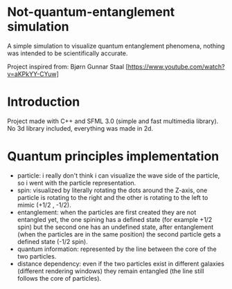 # Not-quantum-entanglement simulation
A simple simulation to visualize quantum entanglement phenomena, nothing was intended to be scientifically accurate.

Project inspired from: Bjørn Gunnar Staal [https://www.youtube.com/watch?v=aKPkYY-CYuw]

# Introduction
Project made with C++ and SFML 3.0 (simple and fast multimedia library). No 3d library included, everything was made in 2d.



# Quantum principles implementation
- particle: i really don't think i can visualize the wave side of the particle, so i went with the particle representation.
- spin: visualized by literally rotating the dots around the Z-axis, one particle is rotating to the right and the other is rotating to the left to mimic (+1/2 , -1/2).
- entanglement: when the particles are first created they are not entangled yet, the one spining has a defined state (for example +1/2 spin) but the second one has an undefined state, after entanglement (when the particles are in the same position) the second particle gets a defined state (-1/2 spin).
- quantum information: represented by the line between the core of the two particles.
- distance dependency: even if the two particles exist in different galaxies (different rendering windows) they remain entangled (the line still follows the core of particles).
